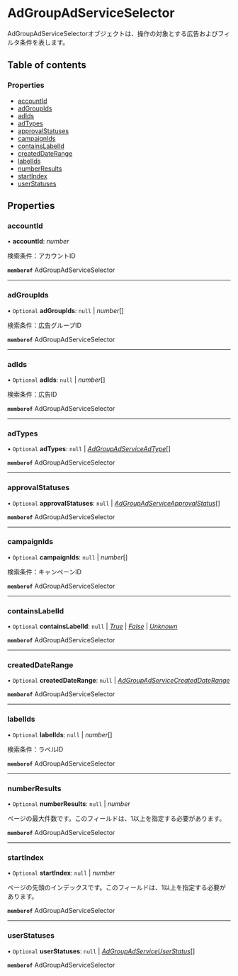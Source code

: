 # AdGroupAdServiceSelector


<div lang=\"ja\">AdGroupAdServiceSelectorオブジェクトは、操作の対象とする広告およびフィルタ条件を表します。</div> 

## Table of contents

### Properties

- [accountId](adgroupadserviceselector.md#accountid)
- [adGroupIds](adgroupadserviceselector.md#adgroupids)
- [adIds](adgroupadserviceselector.md#adids)
- [adTypes](adgroupadserviceselector.md#adtypes)
- [approvalStatuses](adgroupadserviceselector.md#approvalstatuses)
- [campaignIds](adgroupadserviceselector.md#campaignids)
- [containsLabelId](adgroupadserviceselector.md#containslabelid)
- [createdDateRange](adgroupadserviceselector.md#createddaterange)
- [labelIds](adgroupadserviceselector.md#labelids)
- [numberResults](adgroupadserviceselector.md#numberresults)
- [startIndex](adgroupadserviceselector.md#startindex)
- [userStatuses](adgroupadserviceselector.md#userstatuses)

## Properties

### accountId

• **accountId**: *number*

<div lang=\"ja\">検索条件：アカウントID</div> 

**`memberof`** AdGroupAdServiceSelector

___

### adGroupIds

• `Optional` **adGroupIds**: ``null`` \| *number*[]

<div lang=\"ja\">検索条件：広告グループID</div> 

**`memberof`** AdGroupAdServiceSelector

___

### adIds

• `Optional` **adIds**: ``null`` \| *number*[]

<div lang=\"ja\">検索条件：広告ID</div> 

**`memberof`** AdGroupAdServiceSelector

___

### adTypes

• `Optional` **adTypes**: ``null`` \| [*AdGroupAdServiceAdType*](./enums/adgroupadserviceadtype.md)[]

**`memberof`** AdGroupAdServiceSelector

___

### approvalStatuses

• `Optional` **approvalStatuses**: ``null`` \| [*AdGroupAdServiceApprovalStatus*](./enums/adgroupadserviceapprovalstatus.md)[]

**`memberof`** AdGroupAdServiceSelector

___

### campaignIds

• `Optional` **campaignIds**: ``null`` \| *number*[]

<div lang=\"ja\">検索条件：キャンペーンID</div> 

**`memberof`** AdGroupAdServiceSelector

___

### containsLabelId

• `Optional` **containsLabelId**: ``null`` \| [*True*](./enums/adgroupadservicecontainslabelid.md#true) \| [*False*](./enums/adgroupadservicecontainslabelid.md#false) \| [*Unknown*](./enums/adgroupadservicecontainslabelid.md#unknown)

**`memberof`** AdGroupAdServiceSelector

___

### createdDateRange

• `Optional` **createdDateRange**: ``null`` \| [*AdGroupAdServiceCreatedDateRange*](adgroupadservicecreateddaterange.md)

**`memberof`** AdGroupAdServiceSelector

___

### labelIds

• `Optional` **labelIds**: ``null`` \| *number*[]

<div lang=\"ja\">検索条件：ラベルID</div> 

**`memberof`** AdGroupAdServiceSelector

___

### numberResults

• `Optional` **numberResults**: ``null`` \| *number*

<div lang=\"ja\">ページの最大件数です。このフィールドは、1以上を指定する必要があります。</div> 

**`memberof`** AdGroupAdServiceSelector

___

### startIndex

• `Optional` **startIndex**: ``null`` \| *number*

<div lang=\"ja\">ページの先頭のインデックスです。このフィールドは、1以上を指定する必要があります。</div> 

**`memberof`** AdGroupAdServiceSelector

___

### userStatuses

• `Optional` **userStatuses**: ``null`` \| [*AdGroupAdServiceUserStatus*](./enums/adgroupadserviceuserstatus.md)[]

**`memberof`** AdGroupAdServiceSelector
